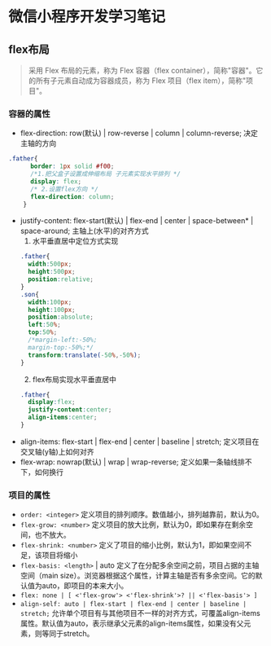 # 微信小程序开发学习笔记

## flex布局
> 采用 Flex 布局的元素，称为 Flex 容器（flex container），简称"容器"。它的所有子元素自动成为容器成员，称为 Flex 项目（flex item），简称"项目"。

### 容器的属性
+ flex-direction: row(默认) | row-reverse | column | column-reverse; 决定主轴的方向
```css
.father{
      border: 1px solid #f00;
      /*1.把父盒子设置成伸缩布局 子元素实现水平排列 */
      display: flex;  
      /* 2.设置flex方向 */
      flex-direction: column;
    }
```
+ justify-content: flex-start(默认) | flex-end | center | space-between* | space-around; 主轴上(水平)的对齐方式
   1. 水平垂直居中定位方式实现
   ```css
   .father{
     width:500px;
     height:500px;
     position:relative;
   }
   .son{
     width:100px;
     height:100px;
     position:absolute;
     left:50%;
     top:50%;
     /*margin-left:-50%;
     margin-top:-50%;*/
     transform:translate(-50%,-50%);
   }
   ```
   2. flex布局实现水平垂直居中
   ```css
   .father{
     display:flex;
     justify-content:center;
     align-items:center;
   }
   ```
+ align-items: flex-start | flex-end | center | baseline | stretch; 定义项目在交叉轴(y轴)上如何对齐
+ flex-wrap: nowrap(默认) | wrap | wrap-reverse; 定义如果一条轴线排不下，如何换行

### 项目的属性
+ `order: <integer>` 定义项目的排列顺序。数值越小，排列越靠前，默认为0。
+ `flex-grow: <number>` 定义项目的放大比例，默认为0，即如果存在剩余空间，也不放大。
+ `flex-shrink: <number>` 定义了项目的缩小比例，默认为1，即如果空间不足，该项目将缩小
+  `flex-basis: <length>` | auto 定义了在分配多余空间之前，项目占据的主轴空间（main size）。浏览器根据这个属性，计算主轴是否有多余空间。它的默认值为auto，即项目的本来大小。
+ `flex: none | [ <'flex-grow'> <'flex-shrink'>? || <'flex-basis'> ]`
+ `align-self: auto | flex-start | flex-end | center | baseline | stretch;` 允许单个项目有与其他项目不一样的对齐方式，可覆盖align-items属性。默认值为auto，表示继承父元素的align-items属性，如果没有父元素，则等同于stretch。
